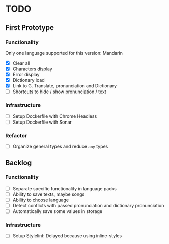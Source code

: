 # TODO

## First Prototype

### Functionality

Only one language supported for this version: Mandarin

- [x] Clear all
- [x] Characters display
- [x] Error display
- [x] Dictionary load
- [x] Link to G. Translate, pronunciation and Dictionary
- [ ] Shortcuts to hide / show pronunciation / text

### Infrastructure

- [ ] Setup Dockerfile with Chrome Headless
- [ ] Setup Dockerfile with Sonar

### Refactor

- [ ] Organize general types and reduce `any` types

## Backlog

### Functionality

- [ ] Separate specific functionality in language packs
- [ ] Ability to save texts, maybe songs
- [ ] Ability to choose language
- [ ] Detect conflicts with passed pronunciation and dictionary pronunciation
- [ ] Automatically save some values in storage

### Infrastructure

- [ ] Setup Stylelint: Delayed because using inline-styles
